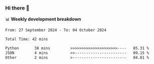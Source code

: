 ### Hi there 👋

<!--
**rajaahdjey/rajaahdjey** is a ✨ _special_ ✨ repository because its `README.md` (this file) appears on your GitHub profile.

Here are some ideas to get you started:

- 🔭 I’m currently working on ...
- 🌱 I’m currently learning ...
- 👯 I’m looking to collaborate on ...
- 🤔 I’m looking for help with ...
- 💬 Ask me about ...
- 📫 How to reach me: ...
- 😄 Pronouns: ...
- ⚡ Fun fact: ...
-->

📊 **Weekly development breakdown**
<!--START_SECTION:waka-->

```txt
From: 27 September 2024 - To: 04 October 2024

Total Time: 42 mins

Python       38 mins         >>>>>>>>>>>>>>>>>>>>>----   85.31 %
JSON         4 mins          >>-----------------------   09.15 %
Other        2 mins          >------------------------   04.81 %
```

<!--END_SECTION:waka-->
